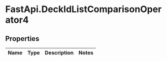# FastApi.DeckIdListComparisonOperator4

## Properties
Name | Type | Description | Notes
------------ | ------------- | ------------- | -------------
